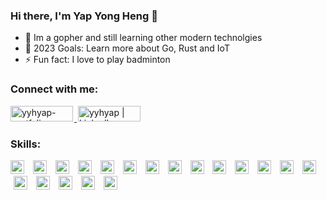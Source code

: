 ### Hi there, I'm Yap Yong Heng 👋 


- 🔭 Im a gopher and still learning other modern technolgies
- 🥅 2023 Goals: Learn more about Go, Rust and IoT
- ⚡ Fun fact: I love to play badminton

### Connect with me:

<p>
    <a href="https://yonghengyap.netlify.app/" target="_blank" rel="noopener noreferrer">
        <img alt="yyhyap-portfolio" style="width:100px; height:25px; margin-right:2px;" src="https://img.shields.io/badge/website-000000?style=flat&logo=About.me&logoColor=white" />
    </a>
    <a href="https://www.linkedin.com/in/yap-yong-heng/" target="_blank" rel="noopener noreferrer">
        <img alt="yyhyap | LinkedIn" style="width:100px; height:25px; margin-left:2px;" src="https://img.shields.io/badge/LinkedIn-0077B5?style=flat&logo=linkedin&logoColor=white" />
    </a>    
</p>

### Skills:

<p>
    <img alt="Go" style="height: 22px; margin-right: 5px;" src="https://img.shields.io/badge/Go-00ADD8?style=flat&logo=go&logoColor=white" />
    <img alt="Java" style="height: 22px; margin-right: 5px; margin-left: 5px;" src="https://img.shields.io/badge/Java-ED8B00?style=flat&logo=java&logoColor=white" />
    <img alt="Kotlin" style="height: 22px; margin-right: 5px; margin-left: 5px;" src="https://img.shields.io/badge/Kotlin-0095D5?&style=flat&logo=kotlin&logoColor=white" />
    <img alt="Spring" style="height: 22px; margin-right: 5px; margin-left: 5px;" src="https://img.shields.io/badge/Spring-6DB33F?style=flat&logo=spring&logoColor=white" />
    <img alt="Quarkus" style="height: 22px; margin-right: 5px; margin-left: 5px;" src="https://img.shields.io/badge/quarkus-%234794EB.svg?style=for-the-badge&logo=quarkus&logoColor=white" />
    <img alt="TypeScript" style="height: 22px; margin-right: 5px; margin-left: 5px;" src="https://img.shields.io/badge/TypeScript-007ACC?style=flat&logo=typescript&logoColor=white" />
    <img alt="JavaScript" style="height: 22px; margin-right: 5px; margin-left: 5px;" src="https://img.shields.io/badge/JavaScript-323330?style=flat&logo=javascript&logoColor=F7DF1E" />
    <img alt="NestJS" style="height: 22px; margin-right: 5px; margin-left: 5px;" src="https://img.shields.io/badge/nestjs-%23E0234E.svg?style=for-the-badge&logo=nestjs&logoColor=white" />
    <img alt="Express.js" style="height: 22px; margin-right: 5px; margin-left: 5px;" src="https://img.shields.io/badge/express.js-%23404d59.svg?style=for-the-badge&logo=express&logoColor=%2361DAFB" />
    <img alt="Angular" style="height: 22px; margin-right: 5px; margin-left: 5px;" src="https://img.shields.io/badge/Angular-DD0031?style=flat&logo=angular&logoColor=white" />
    <img alt="React" style="height: 22px; margin-right: 5px; margin-left: 5px;" src="https://img.shields.io/badge/React-20232A?style=flat&logo=react&logoColor=61DAFB" />
    <img alt="Rust" style="height: 22px; margin-right: 5px; margin-left: 5px;" src="https://img.shields.io/badge/Rust-000000?style=flat&logo=rust&logoColor=white" />
    <img alt="MySQL" style="height: 22px; margin-right: 5px; margin-left: 5px;" src="https://img.shields.io/badge/MySQL-005C84?style=flat&logo=mysql&logoColor=white" />
    <img alt="MongoDB" style="height: 22px; margin-right: 5px; margin-left: 5px;" src="https://img.shields.io/badge/MongoDB-4EA94B?style=flat&logo=mongodb&logoColor=white" />
    <img alt="Redis" style="height: 22px; margin-right: 5px; margin-left: 5px;" src="https://img.shields.io/badge/redis-%23DD0031.svg?style=flat&logo=redis&logoColor=white" />
    <img alt="Docker" style="height: 22px; margin-right: 5px; margin-left: 5px;" src="https://img.shields.io/badge/docker-%230db7ed.svg?style=flat&logo=docker&logoColor=white" />
    <img alt="RabbitMQ" style="height: 22px; margin-right: 5px; margin-left: 5px;" src="https://img.shields.io/badge/Rabbitmq-FF6600?style=flat&logo=rabbitmq&logoColor=white" />
    <img alt="AWS" style="height: 22px; margin-right: 5px; margin-left: 5px;" src="https://img.shields.io/badge/Amazon_AWS-232F3E?style=flat&logo=amazon-aws&logoColor=white" />
    <img alt="Twilio" style="height: 22px; margin-right: 5px; margin-left: 5px;" src="https://img.shields.io/badge/Twilio-F22F46?style=flat&logo=Twilio&logoColor=white" />
</p>


<br />